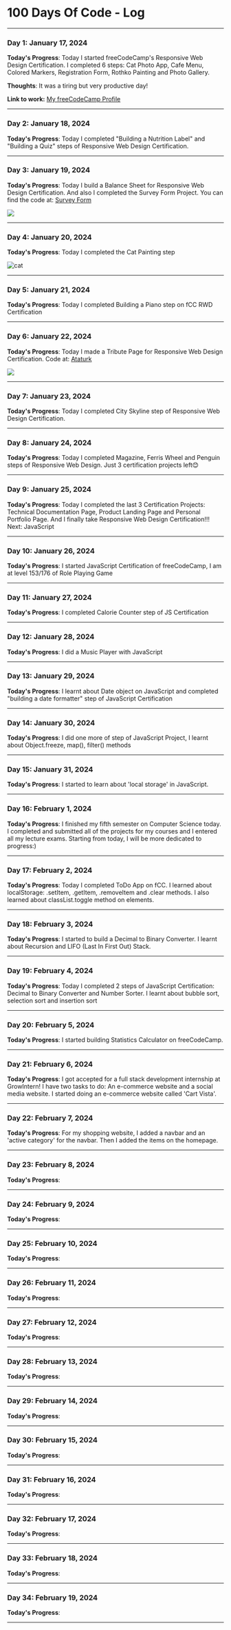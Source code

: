 # 100 Days Of Code - Log

---

### Day 1: January 17, 2024

**Today's Progress**: Today I started freeCodeCamp's Responsive Web Design Certification. I completed 6 steps: Cat Photo App, Cafe Menu, Colored Markers, Registration Form, Rothko Painting and Photo Gallery.

**Thoughts**: It was a tiring but very productive day!

**Link to work:** [My freeCodeCamp Profile](https://www.freecodecamp.org/zeynepakkaya2)

---

### Day 2: January 18, 2024

**Today's Progress**: Today I completed "Building a Nutrition Label" and "Building a Quiz" steps of Responsive Web Design Certification.

---

### Day 3: January 19, 2024

**Today's Progress**: Today I build a Balance Sheet for Responsive Web Design Certification. And also I completed the Survey Form Project. You can find the code at:
[Survey Form](https://github.com/zserraakkaya/freeCodeCamp-ResponsiveWebDesignCertification/blob/main/README.md)

![](https://github.com/zserraakkaya/freeCodeCamp-ResponsiveWebDesignCertification/blob/main/SurveyForm/Screenshot%202024-01-19%20at%2020.33.37.png)

---

### Day 4: January 20, 2024

**Today's Progress**: Today I completed the Cat Painting step

![cat](https://github.com/zserraakkaya/freeCodeCamp-ResponsiveWebDesignCertification/blob/main/img/cat.png)

---

### Day 5: January 21, 2024

**Today's Progress**: Today I completed Building a Piano step on fCC RWD Certification

---

### Day 6: January 22, 2024

**Today's Progress**: Today I made a Tribute Page for Responsive Web Design Certification. Code at: [Ataturk](https://github.com/zserraakkaya/freeCodeCamp-ResponsiveWebDesignCertification/blob/main/README.md)

![](https://github.com/zserraakkaya/freeCodeCamp-ResponsiveWebDesignCertification/blob/main/Ataturk/ss.png)

---

### Day 7: January 23, 2024

**Today's Progress**: Today I completed City Skyline step of Responsive Web Design Certification.

---

### Day 8: January 24, 2024

**Today's Progress**: Today I completed Magazine, Ferris Wheel and Penguin steps of Responsive Web Design. Just 3 certification projects left😊

---

### Day 9: January 25, 2024

**Today's Progress**: Today I completed the last 3 Certification Projects: Technical Documentation Page, Product Landing Page and Personal Portfolio Page. And I finally take Responsive Web Design Certification!!! Next: JavaScript

---

### Day 10: January 26, 2024

**Today's Progress**: I started JavaScript Certification of freeCodeCamp, I am at level 153/176 of Role Playing Game

---

### Day 11: January 27, 2024

**Today's Progress**: I completed Calorie Counter step of JS Certification

---

### Day 12: January 28, 2024

**Today's Progress**: I did a Music Player with JavaScript

---

### Day 13: January 29, 2024

**Today's Progress**: I learnt about Date object on JavaScript and completed "building a date formatter" step of JavaScript Certification

---

### Day 14: January 30, 2024

**Today's Progress**: I did one more of step of JavaScript Project, I learnt about Object.freeze, map(), filter() methods

---

### Day 15: January 31, 2024

**Today's Progress**: I started to learn about 'local storage' in JavaScript.

---

### Day 16: February 1, 2024

**Today's Progress**: I finished my fifth semester on Computer Science today. I completed and submitted all of the projects for my courses and I entered all my lecture exams. Starting from today, I will be more dedicated to progress:)

---

### Day 17: February 2, 2024

**Today's Progress**: Today I completed ToDo App on fCC. I learned about localStorage: .setItem, .getItem, .removeItem and .clear methods. I also learned about classList.toggle method on elements.

---

### Day 18: February 3, 2024

**Today's Progress**: I started to build a Decimal to Binary Converter. I learnt about Recursion and LIFO (Last In First Out) Stack.

---

### Day 19: February 4, 2024

**Today's Progress**: Today I completed 2 steps of JavaScript Certification: Decimal to Binary Converter and Number Sorter. I learnt about bubble sort, selection sort and insertion sort

---

### Day 20: February 5, 2024

**Today's Progress**: I started building Statistics Calculator on freeCodeCamp.

---

### Day 21: February 6, 2024

**Today's Progress**: I got accepted for a full stack development internship at GrowIntern! I have two tasks to do: An e-commerce website and a social media website. I started doing an e-commerce website called 'Cart Vista'.

---

### Day 22: February 7, 2024

**Today's Progress**: For my shopping website, I added a navbar and an 'active category' for the navbar. Then I added the items on the homepage.

---

### Day 23: February 8, 2024

**Today's Progress**:

---

### Day 24: February 9, 2024

**Today's Progress**:

---

### Day 25: February 10, 2024

**Today's Progress**:

---

### Day 26: February 11, 2024

**Today's Progress**:

---

### Day 27: February 12, 2024

**Today's Progress**:

---

### Day 28: February 13, 2024

**Today's Progress**:

---

### Day 29: February 14, 2024

**Today's Progress**:

---

### Day 30: February 15, 2024

**Today's Progress**:

---

### Day 31: February 16, 2024

**Today's Progress**:

---

### Day 32: February 17, 2024

**Today's Progress**:

---

### Day 33: February 18, 2024

**Today's Progress**:

---

### Day 34: February 19, 2024

**Today's Progress**:

---
